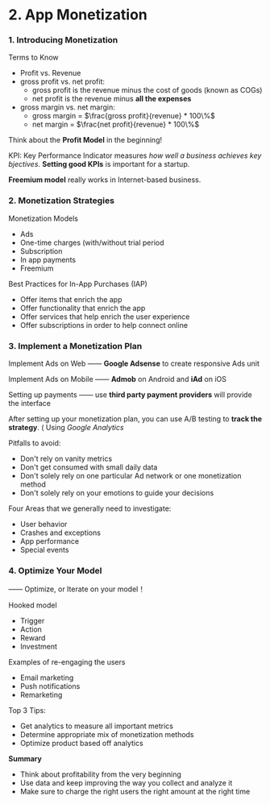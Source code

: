 # 2. App Monetization

### 1. Introducing Monetization

Terms to Know

- Profit vs. Revenue
- gross profit vs. net profit: 
  - gross profit is the revenue minus the cost of goods (known as COGs)
  - net profit is the revenue minus **all the expenses**
- gross margin vs. net margin:
  - gross margin = $\frac{gross profit}{revenue} * 100\%$
  - net margin = $\frac{net profit}{revenue} * 100\%$



Think about the **Profit Model** in the beginning!



KPI: Key Performance Indicator measures *how well a business achieves key bjectives*. **Setting good KPIs** is important for a startup.



**Freemium model** really works in Internet-based business.



### 2. Monetization Strategies

Monetization Models

- Ads
- One-time charges (with/without trial period
- Subscription
- In app payments
- Freemium



Best Practices for In-App Purchases (IAP)

- Offer items that enrich the app
- Offer functionality that enrich the app
- Offer services that help enrich the user experience
- Offer subscriptions in order to help connect online



### 3. Implement a Monetization Plan

Implement Ads on Web —— **Google Adsense** to create responsive Ads unit

Implement Ads on Mobile —— **Admob** on Android and **iAd** on iOS

Setting up payments —— use **third party payment providers** will provide the interface



After setting up your monetization plan, you can use A/B testing to **track the strategy**. ( Using *Google Analytics*



Pitfalls to avoid:

- Don't rely on vanity metrics
- Don't get consumed with small daily data
- Don't solely rely on one particular Ad network or one monetization method
- Don't solely rely on your emotions to guide your decisions



Four Areas that we generally need to investigate:

- User behavior
- Crashes and exceptions
- App performance
- Special events



### 4. Optimize Your Model

—— Optimize, or Iterate on your model！

Hooked model

- Trigger
- Action
- Reward
- Investment



Examples of re-engaging the users

- Email marketing
- Push notifications
- Remarketing



Top 3 Tips:

- Get analytics to measure all important metrics
- Determine appropriate mix of monetization methods
- Optimize product based off analytics



**Summary**

- Think about profitability from the very beginning
- Use data and keep improving the way you collect and analyze it
- Make sure to charge the right users the right amount at the right time



